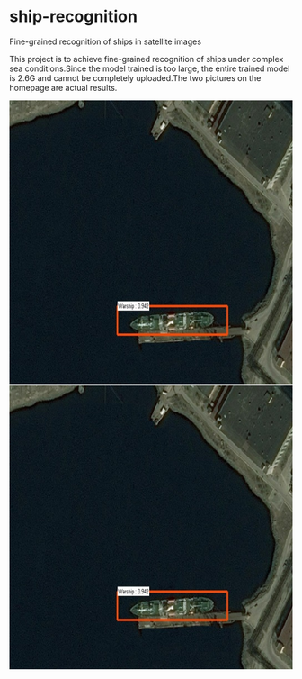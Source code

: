 # ship-recognition
Fine-grained recognition of ships in satellite images

This project is to achieve fine-grained recognition of ships under complex sea conditions.Since the model trained is too large, the entire trained model is 2.6G and cannot be completely uploaded.The two pictures on the homepage are actual results.

![image](https://github.com/Johncheng1/ship-recognition/blob/master/data/1.1.jpg)
![image](https://github.com/Johncheng1/ship-recognition/blob/master/data/1.1.jpg)
